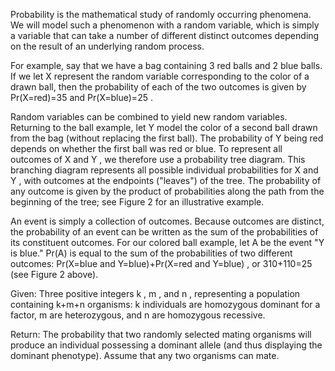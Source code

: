 Probability is the mathematical study of randomly occurring phenomena. We will model such a phenomenon with a random variable, which is simply a variable that can take a number of different distinct outcomes depending on the result of an underlying random process.

For example, say that we have a bag containing 3 red balls and 2 blue balls. If we let X
represent the random variable corresponding to the color of a drawn ball, then the probability of each of the two outcomes is given by Pr(X=red)=35
and Pr(X=blue)=25
.

Random variables can be combined to yield new random variables. Returning to the ball example, let Y
model the color of a second ball drawn from the bag (without replacing the first ball). The probability of Y
being red depends on whether the first ball was red or blue. To represent all outcomes of X
and Y
, we therefore use a probability tree diagram. This branching diagram represents all possible individual probabilities for X
and Y
, with outcomes at the endpoints ("leaves") of the tree. The probability of any outcome is given by the product of probabilities along the path from the beginning of the tree; see Figure 2 for an illustrative example.

An event is simply a collection of outcomes. Because outcomes are distinct, the probability of an event can be written as the sum of the probabilities of its constituent outcomes. For our colored ball example, let A
be the event "Y
is blue." Pr(A)
is equal to the sum of the probabilities of two different outcomes: Pr(X=blue and Y=blue)+Pr(X=red and Y=blue)
, or 310+110=25
(see Figure 2 above).

Given: Three positive integers k
, m
, and n
, representing a population containing k+m+n
organisms: k
individuals are homozygous dominant for a factor, m
are heterozygous, and n
are homozygous recessive.

Return: The probability that two randomly selected mating organisms will produce an individual possessing a dominant allele (and thus displaying the dominant phenotype). Assume that any two organisms can mate.
